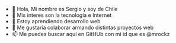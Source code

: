 - 👋 Hola, Mi nombre es Sergio y soy de Chile 
- 👀 Mis interes son la tecnología e Internet 
- 🌱 Estoy aprendiendo desarrollo web 
- 💞️ Me gustaría colaborar armando distintas proyectos web
- 📫 Me puedes buscar aquí en GitHUb con mi id que es @mrockz

<!---
mrockz/mrockz is a ✨ special ✨ repository because its `README.md` (this file) appears on your GitHub profile.
You can click the Preview link to take a look at your changes.
--->
